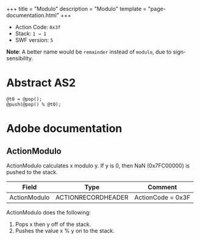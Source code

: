 +++
title = "Modulo"
description = "Modulo"
template = "page-documentation.html"
+++

- Action Code: `0x3f`
- Stack: `1 → 1`
- SWF version: `5`

**Note**: A better name would be `remainder` instead of `modulo`, due to sign-sensibility.

# Abstract AS2

```
@t0 = @pop();
@push(@pop() % @t0);
```

# Adobe documentation

## ActionModulo

ActionModulo calculates x modulo y. If y is 0, then NaN (0x7FC00000) is pushed to the stack.

| Field             | Type               | Comment                        |
|-------------------|--------------------|--------------------------------|
| ActionModulo      | ACTIONRECORDHEADER | ActionCode = 0x3F              |

ActionModulo does the following:
1. Pops x then y off of the stack.
2. Pushes the value x % y on to the stack.
